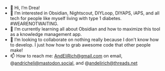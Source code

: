 - 👋 Hi, I’m Drea!
- 👀 I’m interested in Obsidian, Nightscout, DIYLoop, DIYAPS, iAPS, and all tech for people like myself living with type 1 diabetes. #WEARENOTWAITING.
- 🌱 I’m currently learning all about Obsidian and how to maximize this tool as a knowledge management app. 
- 💞️ I’m looking to collaborate on nothing really because I don't know how to develop. I just how how to grab awesome code that other people make! 
- 📫 How to reach me: AndEliRich@gmail.com on email, @andricheli@mastodon.social, and @andelirich@threads.net

<!---
AndEliRich/AndEliRich is a ✨ special ✨ repository because its `README.md` (this file) appears on your GitHub profile.
You can click the Preview link to take a look at your changes.
--->
